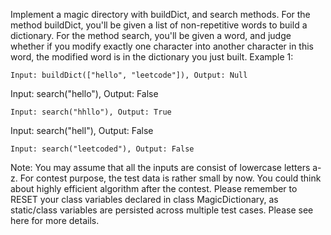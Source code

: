 Implement a magic directory with buildDict, and search methods.
For the method buildDict, you'll be given a list of non-repetitive words to build a dictionary.
For the method search, you'll be given a word, and judge whether if you modify exactly one character into another character in this word, the modified word is in the dictionary you just built.
Example 1:
```
Input: buildDict(["hello", "leetcode"]), Output: Null
```
Input: search("hello"), Output: False
```
Input: search("hhllo"), Output: True
```
Input: search("hell"), Output: False
```
Input: search("leetcoded"), Output: False
```
Note:
You may assume that all the inputs are consist of lowercase letters a-z.
For contest purpose, the test data is rather small by now. You could think about highly efficient algorithm after the contest.
Please remember to RESET your class variables declared in class MagicDictionary, as static/class variables are persisted across multiple test cases. Please see here for more details.